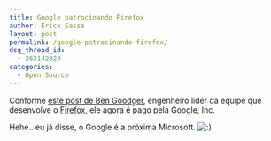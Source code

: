 ```yaml
---
title: Google patrocinando Firefox
author: Erick Sasse
layout: post
permalink: /google-patrocinando-firefox/
dsq_thread_id:
  - 262142829
categories:
  - Open Source
---
```

Conforme [este post de Ben Goodger][1], engenheiro lider da equipe que desenvolve o [Firefox][2], ele agora &eacute; pago pela Google, Inc.

Hehe.. eu j&aacute; disse, o Google &eacute; a pr&oacute;xima Microsoft. <img src="http://www.ericksasse.com.br/wp-includes/images/smilies/icon_smile.gif" alt=":)" class="wp-smiley" />

 [1]: http://weblogs.mozillazine.org/ben/archives/007366.html
 [2]: http://www.getfirefox.com